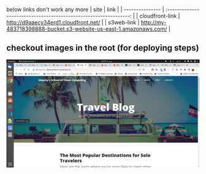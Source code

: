 below links don't work any more
| site            |                               link                                |
| --------------- | :---------------------------------------------------------------: |
| cloudfront-link |               http://d9aaecy34erd1.cloudfront.net/                |
| s3web-link      | http://my-483718398888-bucket.s3-website-us-east-1.amazonaws.com/ |

## checkout images in the root (for deploying steps) 
![travel-blog](./cloudfront-site.png)